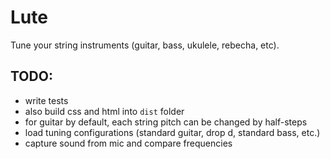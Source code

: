 # Lute

Tune your string instruments (guitar, bass, ukulele, rebecha, etc).

## TODO:

  * write tests
  * also build css and html into `dist` folder
  * for guitar by default, each string pitch can be changed by half-steps
  * load tuning configurations (standard guitar, drop d, standard bass, etc.)
  * capture sound from mic and compare frequencies
